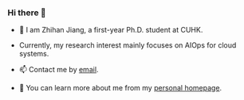 ### Hi there 👋

- 👯 I am Zhihan Jiang, a first-year Ph.D. student at CUHK.

- Currently, my research interest mainly focuses on AIOps for cloud systems.

- 📫 Contact me by [email](mailto:zhjiang22@cse.cuhk.edu.hk).

- 🤔 You can learn more about me from my [personal homepage](www.zhihan-jiang.com).

